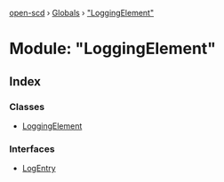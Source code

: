 [open-scd](../README.md) › [Globals](../globals.md) › ["LoggingElement"](_loggingelement_.md)

# Module: "LoggingElement"

## Index

### Classes

* [LoggingElement](../classes/_loggingelement_.loggingelement.md)

### Interfaces

* [LogEntry](../interfaces/_loggingelement_.logentry.md)
